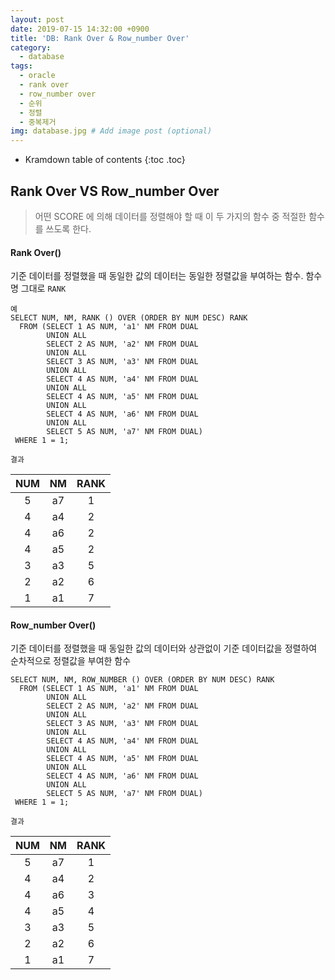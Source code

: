 ```yaml
---
layout: post
date: 2019-07-15 14:32:00 +0900
title: 'DB: Rank Over & Row_number Over'
category:
  - database
tags:
  - oracle
  - rank over
  - row_number over
  - 순위
  - 정렬
  - 중복제거
img: database.jpg # Add image post (optional)
---
```


* Kramdown table of contents
{:toc .toc}

## Rank Over VS Row_number Over

> 어떤 SCORE 에 의해 데이터를 정렬해야 할 때 이 두 가지의 함수 중 적절한 함수를 쓰도록 한다.

#### Rank Over()
기준 데이터를 정렬했을 때 동일한 값의 데이터는 동일한 정렬값을 부여하는 함수. 함수명 그대로 `RANK`

```
예
SELECT NUM, NM, RANK () OVER (ORDER BY NUM DESC) RANK
  FROM (SELECT 1 AS NUM, 'a1' NM FROM DUAL
        UNION ALL
        SELECT 2 AS NUM, 'a2' NM FROM DUAL
        UNION ALL
        SELECT 3 AS NUM, 'a3' NM FROM DUAL
        UNION ALL
        SELECT 4 AS NUM, 'a4' NM FROM DUAL
        UNION ALL
        SELECT 4 AS NUM, 'a5' NM FROM DUAL
        UNION ALL
        SELECT 4 AS NUM, 'a6' NM FROM DUAL
        UNION ALL
        SELECT 5 AS NUM, 'a7' NM FROM DUAL)
 WHERE 1 = 1;
```
`결과`

|NUM|NM |RANK|
|:-:|:-:|:-:|
|5  |a7 |	1 |
|4  |a4 |	2 |
|4  |a6 |	2 |
|4  |a5 |	2 |
|3  |a3 |	5 |
|2  |a2 |	6 |
|1  |a1 |	7 |

#### Row_number Over()
기준 데이터를 정렬했을 때 동일한 값의 데이터와 상관없이 기준 데이터값을 정렬하여 순차적으로 정렬값을 부여한 함수
```
SELECT NUM, NM, ROW_NUMBER () OVER (ORDER BY NUM DESC) RANK
  FROM (SELECT 1 AS NUM, 'a1' NM FROM DUAL
        UNION ALL
        SELECT 2 AS NUM, 'a2' NM FROM DUAL
        UNION ALL
        SELECT 3 AS NUM, 'a3' NM FROM DUAL
        UNION ALL
        SELECT 4 AS NUM, 'a4' NM FROM DUAL
        UNION ALL
        SELECT 4 AS NUM, 'a5' NM FROM DUAL
        UNION ALL
        SELECT 4 AS NUM, 'a6' NM FROM DUAL
        UNION ALL
        SELECT 5 AS NUM, 'a7' NM FROM DUAL)
 WHERE 1 = 1;

```
`결과`

|NUM|NM |RANK|
|:-:|:-:|:-:|
|5  |a7 |	1 |
|4  |a4 |	2 |
|4  |a6 |	3 |
|4  |a5 |	4 |
|3  |a3 |	5 |
|2  |a2 |	6 |
|1  |a1 |	7 |
